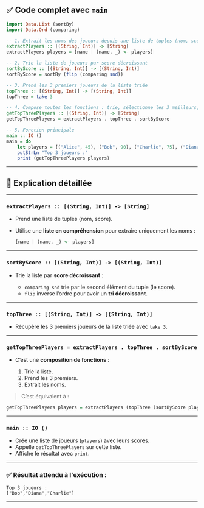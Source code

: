 ## ✅ Code complet avec `main`

```haskell
import Data.List (sortBy)
import Data.Ord (comparing)

-- 1. Extrait les noms des joueurs depuis une liste de tuples (nom, score)
extractPlayers :: [(String, Int)] -> [String]
extractPlayers players = [name | (name, _) <- players]

-- 2. Trie la liste de joueurs par score décroissant
sortByScore :: [(String, Int)] -> [(String, Int)]
sortByScore = sortBy (flip (comparing snd))

-- 3. Prend les 3 premiers joueurs de la liste triée
topThree :: [(String, Int)] -> [(String, Int)]
topThree = take 3

-- 4. Compose toutes les fonctions : trie, sélectionne les 3 meilleurs, puis extrait les noms
getTopThreePlayers :: [(String, Int)] -> [String]
getTopThreePlayers = extractPlayers . topThree . sortByScore

-- 5. Fonction principale
main :: IO ()
main = do
    let players = [("Alice", 45), ("Bob", 90), ("Charlie", 75), ("Diana", 85), ("Eve", 60)]
    putStrLn "Top 3 joueurs :"
    print (getTopThreePlayers players)
```

---

## 🧠 Explication détaillée

---

### `extractPlayers :: [(String, Int)] -> [String]`

* Prend une liste de tuples (nom, score).
* Utilise une **liste en compréhension** pour extraire uniquement les noms :

  ```haskell
  [name | (name, _) <- players]
  ```

---

### `sortByScore :: [(String, Int)] -> [(String, Int)]`

* Trie la liste par **score décroissant** :

  * `comparing snd` trie par le second élément du tuple (le score).
  * `flip` inverse l’ordre pour avoir un **tri décroissant**.

---

### `topThree :: [(String, Int)] -> [(String, Int)]`

* Récupère les 3 premiers joueurs de la liste triée avec `take 3`.

---

### `getTopThreePlayers = extractPlayers . topThree . sortByScore`

* C’est une **composition de fonctions** :

  1. Trie la liste.
  2. Prend les 3 premiers.
  3. Extrait les noms.

> C’est équivalent à :

```haskell
getTopThreePlayers players = extractPlayers (topThree (sortByScore players))
```

---

### `main :: IO ()`

* Crée une liste de joueurs (`players`) avec leurs scores.
* Appelle `getTopThreePlayers` sur cette liste.
* Affiche le résultat avec `print`.

---

### ✅ Résultat attendu à l'exécution :

```
Top 3 joueurs :
["Bob","Diana","Charlie"]
```

---
